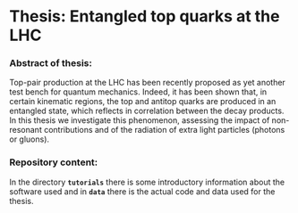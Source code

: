 # Thesis: Entangled top quarks at the LHC 


### **Abstract of thesis:**

Top-pair production at the LHC has been recently proposed as yet another test bench for quantum mechanics. Indeed, it has been shown that, in certain kinematic regions, the top and antitop quarks are produced in an entangled state, which reflects in correlation between the decay products. In this thesis we investigate this phenomenon, assessing the impact of non-resonant contributions and of the radiation of extra light particles (photons or gluons).


### **Repository content:**

In the directory **`tutorials`** there is some introductory information about the software used and in **`data`** there is the actual code and data used for the thesis.
